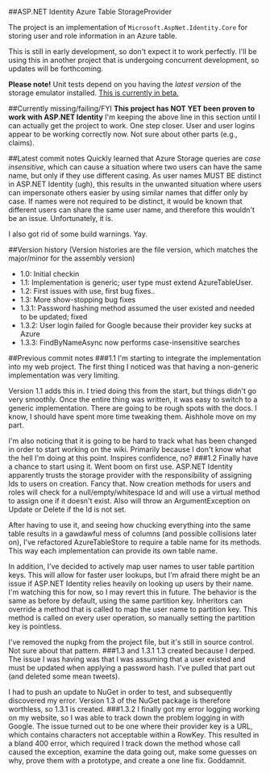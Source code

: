 ##ASP.NET Identity Azure Table StorageProvider

The project is an implementation of `Microsoft.AspNet.Identity.Core` for storing user and role information in an Azure table.

This is still in early development, so don't expect it to work perfectly.  I'll be using this in another project that is undergoing concurrent development, so updates will be forthcoming.

**Please note!** Unit tests depend on you having the *latest version* of the storage emulator installed.  [This is currently in beta.](http://blogs.msdn.com/b/windowsazurestorage/archive/2014/01/16/windows-azure-storage-emulator-2-2-1-preview-release-with-support-for-2013-08-15-version.aspx)

##Currently missing/failing/FYI
**This project has NOT YET been proven to work with ASP.NET Identity**
I'm keeping the above line in this section until I can actually get the project to work. 
One step closer.  User and user logins appear to be working correctly now.  Not sure about other parts (e.g., claims).

##Latest commit notes
Quickly learned that Azure Storage queries are *case insensitive*, which can cause a situation where two users can have the same name, but only if they use different casing.  As user names MUST BE distinct in ASP.NET Identity (ugh), this results in the unwanted situation where users can impersonate others easier by using similar names that differ only by case.  If names were not required to be distinct, it would be known that different users can share the same user name, and therefore this wouldn't be an issue.  Unfortunately, it is.

I also got rid of some build warnings.  Yay.

##Version history
(Version histories are the file version, which matches the major/minor for the assembly version)  

* 1.0: Initial checkin  
* 1.1: Implementation is generic; user type must extend AzureTableUser.  
* 1.2: First issues with use, first bug fixes..  
* 1.3: More show-stopping bug fixes
* 1.3.1: Password hashing method assumed the user existed and needed to be updated; fixed
* 1.3.2: User login failed for Google because their provider key sucks at Azure
* 1.3.3: FindByNameAsync now performs case-insensitive searches

##Previous commit notes
###1.1
I'm starting to integrate the implementation into my web project.  The first thing I noticed was that having a non-generic implementation was very limiting.

Version 1.1 adds this in.  I tried doing this from the start, but things didn't go very smoothly.  Once the entire thing was written, it was easy to switch to a generic implementation.  There are going to be rough spots with the docs.  I know, I should have spent more time tweaking them.  Aishhole move on my part.

I'm also noticing that it is going to be hard to track what has been changed in order to start working on the wiki.  Primarily because  I don't know what the hell I'm doing at this point.  Inspires confidence, no?
###1.2
Finally have a chance to start using it. Went boom on first use. ASP.NET Identity apparently trusts the storage provider with the responsibility of assigning Ids to users on creation. Fancy that.  Now creation methods for users and roles will check for a null/empty/whitespace Id and will use a virtual method to assign one if it doesn't exist. Also will throw an ArgumentException on Update or Delete if the Id is not set.

After having to use it, and seeing how chucking everything into the same table results in a gawdawful mess of columns (and possible collisions later on), I've refactored AzureTableStore to require a table name for its methods.  This way each implementation can provide its own table name.

In addition, I've decided to actively map user names to user table partition keys.  This will allow for faster user lookups, but I'm afraid there might be an issue if ASP.NET Identity relies heavily on looking up users by their name.  I'm  watching this for now, so I may revert this in future. The behavior is the same as before by default, using the same partition key.  Inheritors can override a method that is called to map the user name to partition key.  This method is called on every user operation, so manually setting the partition key is pointless.

I've removed the nupkg from the project file, but it's still in source control.  Not sure about that pattern.
###1.3 and 1.3.1
1.3 created because I derped.  The issue I was having was that I was assuming that a user existed and must be updated when applying a password hash.  I've pulled that part out (and deleted some mean tweets).

I had to push an update to NuGet in order to test, and subsequently discovered my error.  Version 1.3 of the NuGet package is therefore worthless, so 1.3.1 is created.
###1.3.2
I finally got my error logging working on my website, so I was able to track down the problem logging in with Google.  The issue turned out to be one where their provider key is a URL, which contains characters not acceptable within a RowKey.  This resulted in a bland 400 error, which required I track down the method whose call caused the exception, examine the data going out, make some guesses on why, prove them with a prototype, and create a one line fix.  Goddamnit.
